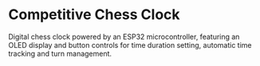 # Competitive Chess Clock

Digital chess clock powered by an ESP32 microcontroller, featuring an OLED display and button controls for time duration setting, automatic time tracking and turn management.


